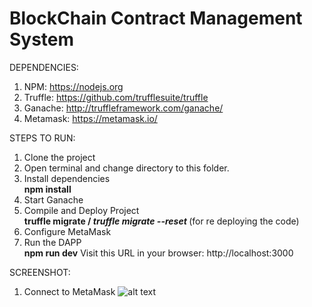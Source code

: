 ﻿# BlockChain Contract Management System
 
 
 
 DEPENDENCIES:

1. NPM: https://nodejs.org
2. Truffle: https://github.com/trufflesuite/truffle
3. Ganache: http://truffleframework.com/ganache/
4. Metamask: https://metamask.io/
 
 
 
 STEPS TO RUN:
 
 1. Clone the project
 2. Open terminal and change directory to this folder.
 3. Install dependencies<br>
        <b>npm install</b>
 4. Start Ganache
 5. Compile and Deploy Project <br>
        <b>truffle migrate / <i>truffle migrate --reset</i> </b>(for re deploying the code)
 6. Configure MetaMask
 5. Run the DAPP <br>
        <b>npm run dev</b>  Visit this URL in your browser: http://localhost:3000


SCREENSHOT:

1. Connect to MetaMask
![alt text](ScreenShot/connectingMetaMask.jpg)
